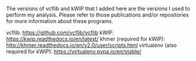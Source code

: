 The versions of vcflib and kWIP that I added here are the versions I used to perform my analysis.
Please refer to those publications and/or repositories for more information about these programs.

vcflib: https://github.com/vcflib/vcflib
kWIP: https://kwip.readthedocs.io/en/latest/
khmer (required for kWIP): http://khmer.readthedocs.io/en/v2.0/user/scripts.html
virtualenv (also required for kWIP): https://virtualenv.pypa.io/en/stable/
